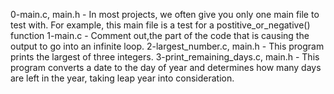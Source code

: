 0-main.c, main.h - In most projects, we often give you only one main file to test with. For example, this main file is a test for a postitive_or_negative() function
1-main.c -  Comment out,the part of the code that is causing the output to go into an infinite loop.
2-largest_number.c, main.h - This program prints the largest of three integers.
3-print_remaining_days.c, main.h - This program converts a date to the day of year and determines how many days are left in the year, taking leap year into consideration.
